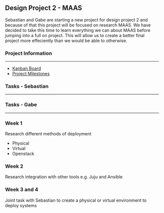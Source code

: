 ## Design Project 2 - MAAS
Sebastian and Gabe are starting a new project for design project 2 and because of that this project will be focused on research MAAS. We have decided to take this time to learn everything we can about MAAS before jumping into a full on project. This will allow us to create a better final project more effeciently than we would be able to otherwise. 

### Project Information
----
* [Kanban Board](https://github.com/users/smeredith116001/projects/2/views/1)
* [Project Milestones](https://github.com/smeredith116001/Sebastian-and-Gabe-Topic-2-Capstone/milestone/1)
### Tasks - Sebastian
---

### Tasks - Gabe
---

### Week 1
Research different methods of deployment

* Physical
* Virtual
* Openstack

### Week 2  
Research integration with other tools e.g. Juju and Ansible

### Week 3 and 4
Joint task with Sebastian to create a physical or virtual environment to deploy systems


